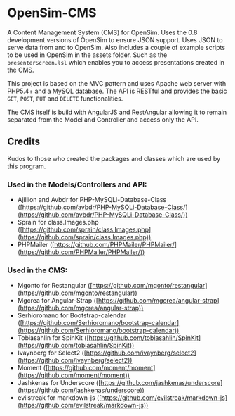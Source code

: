 # OpenSim-CMS
A Content Management System (CMS) for OpenSim. Uses the 0.8 development versions of OpenSim to ensure JSON support. Uses JSON to serve data from and to OpenSim.
Also includes a couple of example scripts to be used in OpenSim in the assets folder. Such as the `presenterScreen.lsl` which enables you to access
presentations created in the CMS.

This project is based on the MVC pattern and uses Apache web server with PHP5.4+ and a MySQL database. The API is RESTful and provides the basic `GET`, `POST`, `PUT` and `DELETE` functionalities.

The CMS itself is build with AngularJS and RestAngular allowing it to remain separated from the Model and Controller and access only the API.

## Credits
Kudos to those who created the packages and classes which are used by this program.

### Used in the Models/Controllers and API:
 * Ajillion and Avbdr for PHP-MySQLi-Database-Class ([https://github.com/avbdr/PHP-MySQLi-Database-Class/](https://github.com/avbdr/PHP-MySQLi-Database-Class/))
 * Sprain for class.Images.php ([https://github.com/sprain/class.Images.php](https://github.com/sprain/class.Images.php))
 * PHPMailer ([https://github.com/PHPMailer/PHPMailer/](https://github.com/PHPMailer/PHPMailer/))

### Used in the CMS:
 * Mgonto for Restangular ([https://github.com/mgonto/restangular](https://github.com/mgonto/restangular))
 * Mgcrea for Angular-Strap ([https://github.com/mgcrea/angular-strap](https://github.com/mgcrea/angular-strap))
 * Serhioromano for Bootstrap-calendar ([https://github.com/Serhioromano/bootstrap-calendar](https://github.com/Serhioromano/bootstrap-calendar))
 * Tobiasahlin for SpinKit ([https://github.com/tobiasahlin/SpinKit](https://github.com/tobiasahlin/SpinKit))
 * Ivaynberg for Select2 ([https://github.com/ivaynberg/select2](https://github.com/ivaynberg/select2))
 * Moment ([https://github.com/moment/moment](https://github.com/moment/moment))
 * Jashkenas for Underscore ([https://github.com/jashkenas/underscore](https://github.com/jashkenas/underscore))
 * evilstreak for markdown-js ([https://github.com/evilstreak/markdown-js](https://github.com/evilstreak/markdown-js))
